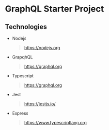 # GraphQL Starter Project
## Technologies

- Nodejs
  > https://nodejs.org

- GrapqhQL
  > https://graphql.org
  
- Typescript
  > https://graphql.org

- Jest
  > https://jestjs.io/

- Express
  > https://www.typescriptlang.org

